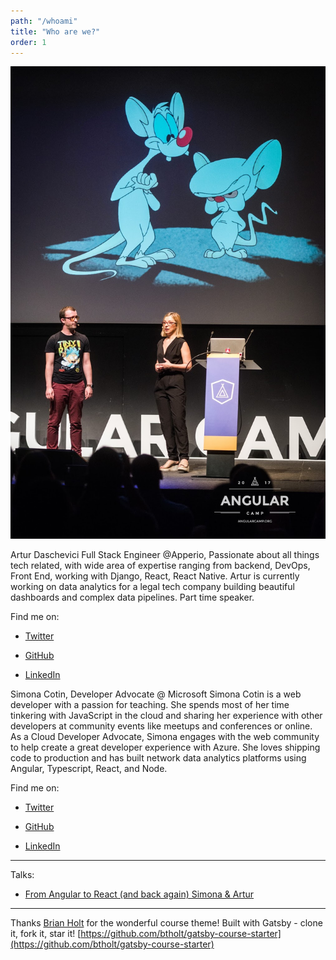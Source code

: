 ```yaml
---
path: "/whoami"
title: "Who are we?"
order: 1
---
```


![Simona&Artur](./images/Simona&Artur.jpg)

Artur Daschevici Full Stack Engineer @Apperio, Passionate about all things tech related, with wide area of expertise ranging from backend, DevOps, Front End, working with Django, React, React Native.
Artur is currently working on data analytics for a legal tech company building beautiful dashboards and complex data pipelines. Part time speaker.

Find me on:

- [Twitter](https://twitter.com/_arturdas)

- [GitHub](https://github.com/adaschevici)

- [LinkedIn](https://www.linkedin.com/in/artur-daschevici-b5404815/)

Simona Cotin, Developer Advocate @ Microsoft
Simona Cotin is a web developer with a passion for teaching. She spends most of her time tinkering with JavaScript in the cloud and sharing her experience with other developers at community events like meetups and conferences or online. As a Cloud Developer Advocate, Simona engages with the web community to help create a great developer experience with Azure. She loves shipping code to production and has built network data analytics platforms using Angular, Typescript, React, and Node.

Find me on:

- [Twitter](https://twitter.com/simona_cotin)

- [GitHub](https://github.com/simonaco)

- [LinkedIn](https://www.linkedin.com/in/simona-cotin-2ba8747/)

---

Talks:
- [From Angular to React (and back again) Simona & Artur](https://www.youtube.com/watch?v=0n0qFcnLLnQ)

---

Thanks [Brian Holt](https://twitter.com/holtbt) for the wonderful course theme! Built with Gatsby - clone it, fork it, star it! [https://github.com/btholt/gatsby-course-starter](https://github.com/btholt/gatsby-course-starter)
